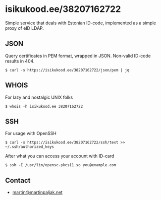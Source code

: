 # isikukood.ee/38207162722
Simple service that deals with Estonian ID-code, implemented as a simple proxy of eID LDAP.
## JSON

Query certificates in PEM format, wrapped in JSON. Non-valid ID-code results in 404.


    $ curl -s https://isikukood.ee/38207162722/json/pem | jq

## WHOIS

For lazy and nostalgic UNIX folks

    $ whois -h isikukood.ee 38207162722

## SSH

For usage with OpenSSH

    $ curl -s https://isikukood.ee/38207162722/ssh/text >> ~/.ssh/authorized_keys
    
After what you can access your account with ID-card

    $ ssh -I /usr/lin/opensc-pkcs11.so you@example.com

## Contact
* martin@martinpaljak.net
